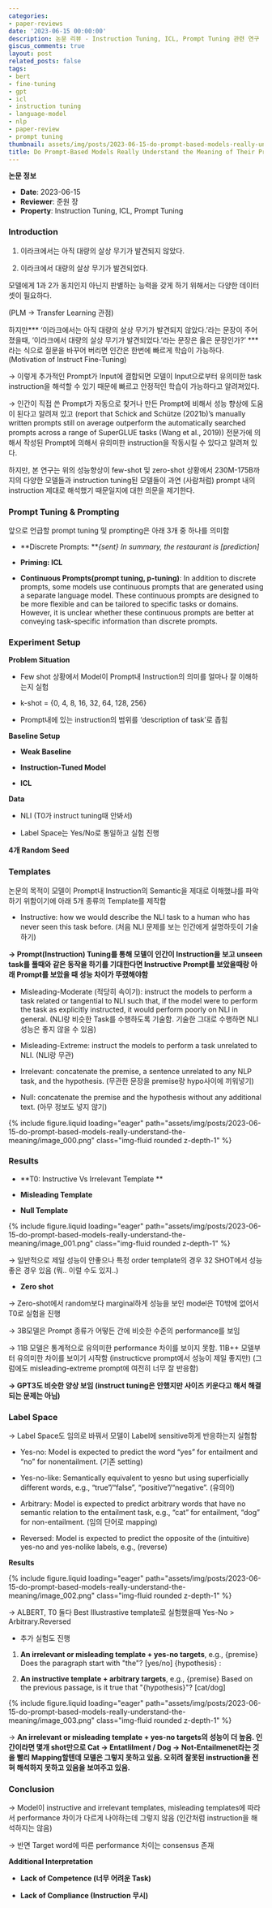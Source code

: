 ```yaml
---
categories:
- paper-reviews
date: '2023-06-15 00:00:00'
description: 논문 리뷰 - Instruction Tuning, ICL, Prompt Tuning 관련 연구
giscus_comments: true
layout: post
related_posts: false
tags:
- bert
- fine-tuning
- gpt
- icl
- instruction tuning
- language-model
- nlp
- paper-review
- prompt tuning
thumbnail: assets/img/posts/2023-06-15-do-prompt-based-models-really-understand-the-meaning/thumbnail.jpg
title: Do Prompt-Based Models Really Understand the Meaning of Their Prompts?
---
```


**논문 정보**
- **Date**: 2023-06-15
- **Reviewer**: 준원 장
- **Property**: Instruction Tuning, ICL, Prompt Tuning

### Introduction

1. 이라크에서는 아직 대량의 살상 무기가 발견되지 않았다.

1. 이라크에서 대량의 살상 무기가 발견되었다.

모델에게 1과 2가 동치인지 아닌지 판별하는 능력을 갖게 하기 위해서는 다양한 데이터셋이 필요하다.

(PLM → Transfer Learning 관점)

하지만*** ‘이라크에서는 아직 대량의 살상 무기가 발견되지 않았다.’라는 문장이 주어졌을때, ‘이라크에서 대량의 살상 무기가 발견되었다.’라는 문장은 옳은 문장인가?’ ***라는 식으로 질문을 바꾸어 버리면 인간은 한번에 빠르게 학습이 가능하다. (Motivation of Instruct Fine-Tuning)

→ 이렇게 추가적인 Prompt가 Input에 결합되면 모델이 Input으로부터 유의미한 task instruction을 해석할 수 있기 때문에 빠르고 안정적인 학습이 가능하다고 알려져있다.

→ 인간이 직접 쓴 Prompt가 자동으로 찾거나 만든 Prompt에 비해서 성능 향상에 도움이 된다고 알려져 있고 (report that Schick and Schütze (2021b)’s manually written prompts still on average outperform the automatically searched prompts across a range of SuperGLUE tasks (Wang et al., 2019)) 전문가에 의해서 작성된 Prompt에 의해서 유의미한 instruction을 작동시킬 수 있다고 알려져 있다. 

하지만, 본 연구는 위의 성능향상이 few-shot 및 zero-shot 상황에서 230M-175B까지의 다양한 모델들과 instruction tuning된 모델들이 과연 (사람처럼) prompt 내의 instruction 제대로 해석했기 때문일지에 대한 의문을 제기한다.

### Prompt Tuning & Prompting

앞으로 언급할 prompt tuning 및 prompting은 아래 3개 중 하나를 의미함

- **Discrete Prompts: ***{sent} In summary, the restaurant is [prediction]*

- **Priming: ICL**

- **Continuous Prompts(prompt tuning, p-tuning)**: In addition to discrete prompts, some models use continuous prompts that are generated using a separate language model. These continuous prompts are designed to be more flexible and can be tailored to specific tasks or domains. However, it is unclear whether these continuous prompts are better at conveying task-specific information than discrete prompts.

### Experiment Setup

**Problem Situation**

- Few shot 상황에서 Model이 Prompt내 Instruction의 의미를 얼마나 잘 이해하는지 실험

- k-shot = {0, 4, 8, 16, 32, 64, 128, 256}

- Prompt내에 있는 instruction의 범위를 ‘description of task’로 좁힘

**Baseline Setup**

- **Weak Baseline**

- **Instruction-Tuned Model**

- **ICL**

**Data**

- NLI (T0가 instruct tuning때 안봐서)

- Label Space는 Yes/No로 통일하고 실험 진행

**4개 Random Seed**

### Templates

논문의 목적이 모델이 Prompt내 Instruction의 Semantic을 제대로 이해했냐를 파악하기 위함이기에 아래 5개 종류의 Template를 제작함

- Instructive: how we would describe the NLI task to a human who has never seen this task before. (처음 NLI 문제를 보는 인간에게 설명하듯이 기술하기)

**→ Prompt(Instruction) Tuning를 통해 모델이 인간이 Instruction을 보고 unseen task를 풀때와 같은 동작을 하기를 기대한다면  Instructive Prompt를 보았을때랑 아래 Prompt를 보았을 때 성능 차이가 뚜렸해야함**

- Misleading-Moderate (적당히 속이기): instruct the models to perform a task related or tangential to NLI such that, if the model were to perform the task as explicitly instructed, it would perform poorly on NLI in general. (NLI랑 비슷한 Task를 수행하도록 기술함. 기술한 그대로 수행하면 NLI 성능은 좋지 않을 수 있음)

- Misleading-Extreme: instruct the models to perform a task unrelated to NLI. (NLI랑 무관)

- Irrelevant: concatenate the premise, a sentence unrelated to any NLP task, and the hypothesis. (무관한 문장을 premise랑 hypo사이에 끼워넣기)

- Null: concatenate the premise and the hypothesis without any additional text. (아무 정보도 넣지 않기)

{% include figure.liquid loading="eager" path="assets/img/posts/2023-06-15-do-prompt-based-models-really-understand-the-meaning/image_000.png" class="img-fluid rounded z-depth-1" %}

### Results

- **T0: Instructive Vs Irrelevant Template **

- **Misleading Template**

- **Null Template**

{% include figure.liquid loading="eager" path="assets/img/posts/2023-06-15-do-prompt-based-models-really-understand-the-meaning/image_001.png" class="img-fluid rounded z-depth-1" %}

→ 일반적으로 제일 성능이 안좋으나 특정 order template의 경우 32 SHOT에서 성능 좋은 경우 있음 (뭐.. 이럴 수도 있지..)

- **Zero shot**

→ Zero-shot에서 random보다 marginal하게 성능을 보인 model은 T0밖에 없어서 T0로 실험을 진행

→ 3B모델은 Prompt 종류가 어떻든 간에 비슷한 수준의 performance를 보임

→ 11B 모델은 통계적으로 유의미한 performance 차이를 보이지 못함. 11B++ 모델부터 유의미한 차이를 보이기 시작함 (instructicve prompt에서 성능이 제일 좋지만) (그럼에도 misleading-extreme prompt에 여전히 너무 잘 반응함)

**→ GPT3도 비슷한 양상 보임 (instruct tuning은 안했지만 사이즈 키운다고 해서 해결되는 문제는 아님)**

### Label Space

→ Label Space도 임의로 바꿔서 모델이 Label에 sensitive하게 반응하는지 실험함

- Yes-no: Model is expected to predict the word “yes” for entailment and “no” for nonentailment. (기존 setting)

- Yes-no-like: Semantically equivalent to yesno but using superficially different words, e.g., “true”/“false”, “positive”/“negative”.  (유의어)

- Arbitrary: Model is expected to predict arbitrary words that have no semantic relation to the entailment task, e.g., “cat” for entailment, “dog” for non-entailment. (임의 단어로 mapping)

- Reversed: Model is expected to predict the opposite of the (intuitive) yes-no and yes-nolike labels, e.g., (reverse)

**Results**

{% include figure.liquid loading="eager" path="assets/img/posts/2023-06-15-do-prompt-based-models-really-understand-the-meaning/image_002.png" class="img-fluid rounded z-depth-1" %}

→ ALBERT, T0 둘다 Best Illustrastive template로 실험했을때 Yes-No > Arbitrary.Reversed

- 추가 실험도 진행

1. **An irrelevant or misleading template + yes-no targets**, e.g., {premise} Does the paragraph start with "the"? [yes/no] {hypothesis} : 

1. **An instructive template + arbitrary targets**, e.g., {premise} Based on the previous passage, is it true that "{hypothesis}"? [cat/dog]

{% include figure.liquid loading="eager" path="assets/img/posts/2023-06-15-do-prompt-based-models-really-understand-the-meaning/image_003.png" class="img-fluid rounded z-depth-1" %}

→ **An irrelevant or misleading template + yes-no targets의 성능이 더 높음. 인간이라면 몇개 shot만으로 Cat → Entatlilment / Dog → Not-Entailmenet라는 것을 빨리 Mapping할텐데 모델은 그렇지 못하고 있음. 오히려 잘못된 instruction을 전혀 해석하지 못하고 있음을 보여주고 있음.**

### Conclusion

→ Model이 instructive and irrelevant templates, misleading templates에 따라서 performance 차이가 다르게 나야하는데 그렇지 않음 (인간처럼 instruction을 해석하지는 않음)

→ 반면 Target word에 따른 performance 차이는 consensus 존재

**Additional Interpretation**

- **Lack of Competence (너무 어려운 Task)**

- **Lack of Compliance (Instruction 무시)**
